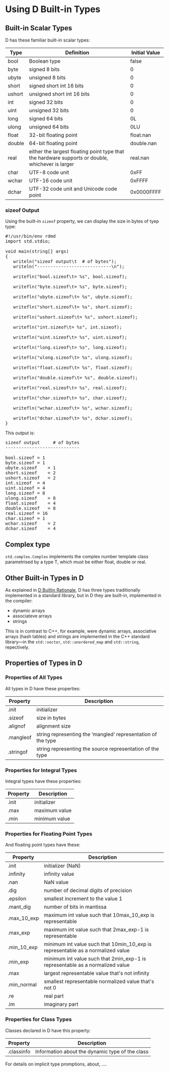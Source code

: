 Using D Built-in Types
=======================

## Built-in Scalar Types

D has these familiar built-in scalar types:

|Type|Definition|Initial Value|
|----|----------|-------------|
|bool|Boolean type|false|
|byte|signed 8 bits|0|
|ubyte|unsigned 8 bits|0|
|short|signed short int 16 bits|0|
|ushort|unsigned short int 16 bits|0|
|int|signed 32 bits|0|
|uint|unsigned 32 bits|0|
|long|signed 64 bits|0L|
|ulong|unsigned 64 bits|0LU|
|float|32-bit floating point|float.nan|
|double|64-bit floating point|double.nan|
|real|either the largest floating point type that the hardware supports or double, whichever is larger|real.nan|
|char|UTF-8 code unit|0xFF|
|wchar|UTF-16 code unit|0xFFFF|
|dchar|UTF-32 code unit and Unicode code point|0x0000FFFF|

### sizeof Output

Using the built-in `sizeof` property, we can display the size in bytes of tyep type:

<pre>
#!/usr/bin/env rdmd
import std.stdio;

void main(string[] args)
{
   writeln("sizeof output\t  # of bytes");
   writeln("----------------------------\n");

   writefln("bool.sizeof\t= %s", bool.sizeof);
   
   writefln("byte.sizeof\t= %s", byte.sizeof);
   
   writefln("ubyte.sizeof\t= %s", ubyte.sizeof);
   
   writefln("short.sizeof\t= %s", short.sizeof);
   
   writefln("ushort.sizeof\t= %s", ushort.sizeof);
   
   writefln("int.sizeof\t= %s", int.sizeof);
   
   writefln("uint.sizeof\t= %s", uint.sizeof);
   
   writefln("long.sizeof\t= %s", long.sizeof);
   
   writefln("ulong.sizeof\t= %s", ulong.sizeof);
   
   writefln("float.sizeof\t= %s", float.sizeof);
   
   writefln("double.sizeof\t= %s", double.sizeof);
   
   writefln("real.sizeof\t= %s", real.sizeof);

   writefln("char.sizeof\t= %s", char.sizeof);
   
   writefln("wchar.sizeof\t= %s", wchar.sizeof);
   
   writefln("dchar.sizeof\t= %s", dchar.sizeof);
}   
</pre>

This output is:

<pre>
sizeof output	  # of bytes
----------------------------

bool.sizeof	= 1
byte.sizeof	= 1
ubyte.sizeof	= 1
short.sizeof	= 2
ushort.sizeof	= 2
int.sizeof	= 4
uint.sizeof	= 4
long.sizeof	= 8
ulong.sizeof	= 8
float.sizeof	= 4
double.sizeof	= 8
real.sizeof	= 16
char.sizeof	= 1
wchar.sizeof	= 2
dchar.sizeof	= 4
</pre>

## Complex type

`std.complex.Complex` implements the complex number template class parametrised by a type T, which must be either float, double or real.

## Other Built-in Types in D

As explained in [D Builtin Rationale](https://dlang.org/articles/builtin.html), D has three types traditionally implemented in a standard library, but in D they are built-in, implemented in the compiler:

- dynamic arrays
- associateve arrays
- strings

This is in contrast to C++, for example, were dynamic arrays, associative arrays (hash tables) and strings are implemented in the C++ standard library&mdash;in the `std::vector`, `std::unordered_map` and `std::string`, repectively. 

## Properties of Types in D

### Properties of All Types

All types in D have these properties:

| Property|Description|
|---------|-----------|
|.init|initializer|
|.sizeof|size in bytes|
|.alignof|alignment size|
|.mangleof|string representing the ‘mangled’ representation of the type|
|.stringof|string representing the source representation of the type|

### Properties for Integral Types

Integral types have these properties:

|Property|Description|
|--------|----------|
|.init|initializer|
|.max|maximum value|
|.min|minimum value|

### Properties for Floating Point Types

And floating point types have these:

|Property|Description|
|--------|----------|
|.init|initializer (NaN)|
|.infinity|infinity value|
|.nan|NaN value|
|.dig|number of decimal digits of precision|
|.epsilon|smallest increment to the value 1|
|.mant_dig|number of bits in mantissa|
|.max_10_exp|maximum int value such that 10max_10_exp is representable|
|.max_exp|maximum int value such that 2max_exp-1 is representable|
|.min_10_exp|minimum int value such that 10min_10_exp is representable as a normalized value|
|.min_exp|minimum int value such that 2min_exp-1 is representable as a normalized value|
|.max|largest representable value that's not infinity|
|.min_normal|smallest representable normalized value that's not 0|
|.re|real part|
|.im|imaginary part|

### Properties for Class Types

Classes declared in D have this property:

|Property|Description|
|--------|-----------|
|.classinfo|Information about the dynamic type of the class|

For details on implicit type promptions, about, ....
